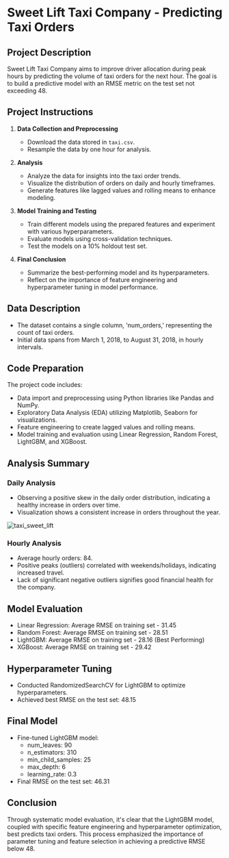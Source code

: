 # Sweet Lift Taxi Company - Predicting Taxi Orders

## Project Description

Sweet Lift Taxi Company aims to improve driver allocation during peak hours by predicting the volume of taxi orders for the next hour. The goal is to build a predictive model with an RMSE metric on the test set not exceeding 48.

## Project Instructions

1. **Data Collection and Preprocessing**
   - Download the data stored in `taxi.csv`.
   - Resample the data by one hour for analysis.

2. **Analysis**
   - Analyze the data for insights into the taxi order trends.
   - Visualize the distribution of orders on daily and hourly timeframes.
   - Generate features like lagged values and rolling means to enhance modeling.

3. **Model Training and Testing**
   - Train different models using the prepared features and experiment with various hyperparameters.
   - Evaluate models using cross-validation techniques.
   - Test the models on a 10% holdout test set.

4. **Final Conclusion**
   - Summarize the best-performing model and its hyperparameters.
   - Reflect on the importance of feature engineering and hyperparameter tuning in model performance.

## Data Description

- The dataset contains a single column, 'num_orders,' representing the count of taxi orders.
- Initial data spans from March 1, 2018, to August 31, 2018, in hourly intervals.

## Code Preparation

The project code includes:
- Data import and preprocessing using Python libraries like Pandas and NumPy.
- Exploratory Data Analysis (EDA) utilizing Matplotlib, Seaborn for visualizations.
- Feature engineering to create lagged values and rolling means.
- Model training and evaluation using Linear Regression, Random Forest, LightGBM, and XGBoost.

## Analysis Summary

### Daily Analysis
- Observing a positive skew in the daily order distribution, indicating a healthy increase in orders over time.
- Visualization shows a consistent increase in orders throughout the year.

![taxi_sweet_lift](https://github.com/anthony-callender/TripleTen_projects/assets/129457454/a2794fc8-a9a6-4a36-ada4-f46570cedf23)


### Hourly Analysis
- Average hourly orders: 84.
- Positive peaks (outliers) correlated with weekends/holidays, indicating increased travel.
- Lack of significant negative outliers signifies good financial health for the company.

## Model Evaluation

- Linear Regression: Average RMSE on training set - 31.45
- Random Forest: Average RMSE on training set - 28.51
- LightGBM: Average RMSE on training set - 28.16 (Best Performing)
- XGBoost: Average RMSE on training set - 29.42

## Hyperparameter Tuning

- Conducted RandomizedSearchCV for LightGBM to optimize hyperparameters.
- Achieved best RMSE on the test set: 48.15

## Final Model

- Fine-tuned LightGBM model:
  - num_leaves: 90
  - n_estimators: 310
  - min_child_samples: 25
  - max_depth: 6
  - learning_rate: 0.3
- Final RMSE on the test set: 46.31

## Conclusion

Through systematic model evaluation, it's clear that the LightGBM model, coupled with specific feature engineering and hyperparameter optimization, best predicts taxi orders. This process emphasized the importance of parameter tuning and feature selection in achieving a predictive RMSE below 48.

